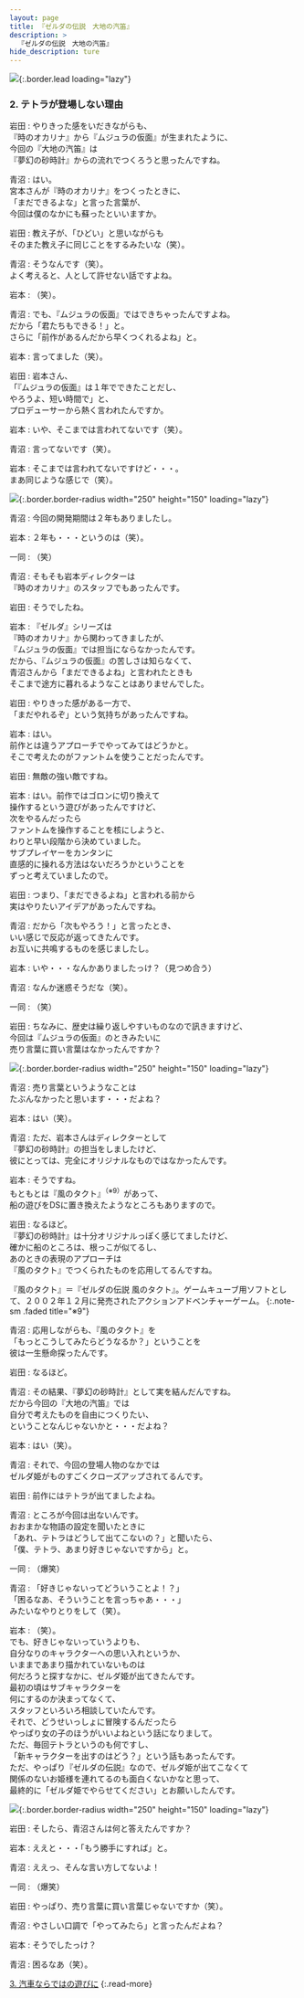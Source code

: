 ```yaml
---
layout: page
title: 『ゼルダの伝説　大地の汽笛』
description: >
  『ゼルダの伝説　大地の汽笛』
hide_description: ture
---
```


![](/interviews/jp/nds/bkij/vol1/img/mainvisual2.jpg){:.border.lead loading="lazy"}

### 2. テトラが登場しない理由

岩田
: やりきった感をいだきながらも、<br>『時のオカリナ』から『ムジュラの仮面』が生まれたように、<br>今回の『大地の汽笛』は<br>『夢幻の砂時計』からの流れでつくろうと思ったんですね。

青沼
: はい。<br>宮本さんが『時のオカリナ』をつくったときに、<br>「まだできるよな」と言った言葉が、<br>今回は僕のなかにも蘇ったといいますか。

岩田
: 教え子が、「ひどい」と思いながらも<br>そのまた教え子に同じことをするみたいな（笑）。

青沼
: そうなんです（笑）。<br>よく考えると、人として許せない話ですよね。

岩本
: （笑）。

青沼
: でも、『ムジュラの仮面』ではできちゃったんですよね。<br>だから「君たちもできる！」と。<br>さらに「前作があるんだから早くつくれるよね」と。

岩本
: 言ってました（笑）。

岩田
: 岩本さん、<br>「『ムジュラの仮面』は１年でできたことだし、<br>やろうよ、短い時間で」と、<br>プロデューサーから熱く言われたんですか。

岩本
: いや、そこまでは言われてないです（笑）。

青沼
: 言ってないです（笑）。

岩本
: そこまでは言われてないですけど・・・。<br>まあ同じような感じで（笑）。

![](/interviews/jp/nds/bkij/vol1/img/photo5.jpg){:.border.border-radius width="250" height="150" loading="lazy"}

青沼
: 今回の開発期間は２年もありましたし。

岩本
: ２年も・・・というのは（笑）。

一同
: （笑）

青沼
: そもそも岩本ディレクターは<br>『時のオカリナ』のスタッフでもあったんです。

岩田
: そうでしたね。

岩本
: 『ゼルダ』シリーズは<br>『時のオカリナ』から関わってきましたが、<br>『ムジュラの仮面』では担当にならなかったんです。<br>だから、『ムジュラの仮面』の苦しさは知らなくて、<br>青沼さんから「まだできるよね」と言われたときも<br>そこまで途方に暮れるようなことはありませんでした。

岩田
: やりきった感がある一方で、<br>「まだやれるぞ」という気持ちがあったんですね。

岩本
: はい。<br>前作とは違うアプローチでやってみてはどうかと。<br>そこで考えたのがファントムを使うことだったんです。

岩田
: 無敵の強い敵ですね。

岩本
: はい。前作ではゴロンに切り換えて<br>操作するという遊びがあったんですけど、<br>次をやるんだったら<br>ファントムを操作することを核にしようと、<br>わりと早い段階から決めていました。<br>サブプレイヤーをカンタンに<br>直感的に操れる方法はないだろうかということを<br>ずっと考えていましたので。

岩田
: つまり、「まだできるよね」と言われる前から<br>実はやりたいアイデアがあったんですね。

青沼
:   だから「次もやろう！」と言ったとき、<br>いい感じで反応が返ってきたんです。<br>お互いに共鳴するものを感じましたし。

岩本
: いや・・・なんかありましたっけ？（見つめ合う）

青沼
: なんか迷惑そうだな（笑）。

一同
: （笑）

岩田
: ちなみに、歴史は繰り返しやすいものなので訊きますけど、<br>今回は『ムジュラの仮面』のときみたいに<br>売り言葉に買い言葉はなかったんですか？

![](/interviews/jp/nds/bkij/vol1/img/photo6.jpg){:.border.border-radius width="250" height="150" loading="lazy"}

青沼
: 売り言葉というようなことは<br>たぶんなかったと思います・・・だよね？

岩本
: はい（笑）。

青沼
: ただ、岩本さんはディレクターとして<br>『夢幻の砂時計』の担当をしましたけど、<br>彼にとっては、完全にオリジナルなものではなかったんです。

岩本
: そうですね。<br>もともとは『風のタクト』<sup>（※9）</sup>があって、<br>船の遊びをDSに置き換えたようなところもありますので。

岩田
: なるほど。<br>『夢幻の砂時計』は十分オリジナルっぽく感じてましたけど、<br>確かに船のところは、根っこが似てるし、<br>あのときの表現のアプローチは<br>『風のタクト』でつくられたものを応用してるんですね。

『風のタクト』＝『ゼルダの伝説 風のタクト』。ゲームキューブ用ソフトとして、２００２年１２月に発売されたアクションアドベンチャーゲーム。
{:.note-sm .faded title="※9"}

青沼
: 応用しながらも、『風のタクト』を<br>「もっとこうしてみたらどうなるか？」ということを<br>彼は一生懸命探ったんです。

岩田
: なるほど。

青沼
: その結果、『夢幻の砂時計』として実を結んだんですね。<br>だから今回の『大地の汽笛』では<br>自分で考えたものを自由につくりたい、<br>ということなんじゃないかと・・・だよね？

岩本
: はい（笑）。

青沼
: それで、今回の登場人物のなかでは<br>ゼルダ姫がものすごくクローズアップされてるんです。

岩田
: 前作にはテトラが出てましたよね。

青沼
: ところが今回は出ないんです。<br>おおまかな物語の設定を聞いたときに<br>「あれ、テトラはどうして出てこないの？」と聞いたら、<br>「僕、テトラ、あまり好きじゃないですから」と。

一同
: （爆笑）

青沼
: 「好きじゃないってどういうことよ！？」<br>「困るなあ、そういうことを言っちゃあ・・・」<br>みたいなやりとりをして（笑）。

岩本
: （笑）。<br>でも、好きじゃないっていうよりも、<br>自分なりのキャラクターへの思い入れというか、<br>いままであまり描かれていないものは<br>何だろうと探すなかに、ゼルダ姫が出てきたんです。<br>最初の頃はサブキャラクターを<br>何にするのか決まってなくて、<br>スタッフといろいろ相談していたんです。<br>それで、どうせいっしょに冒険するんだったら<br>やっぱり女の子のほうがいいよねという話になりまして。<br>ただ、毎回テトラというのも何ですし、<br>「新キャラクターを出すのはどう？」という話もあったんです。<br>ただ、やっぱり『ゼルダの伝説』なので、ゼルダ姫が出てこなくて<br>関係のないお姫様を連れてるのも面白くないかなと思って、<br>最終的に「ゼルダ姫でやらせてください」とお願いしたんです。

![](/interviews/jp/nds/bkij/vol1/img/photo7.jpg){:.border.border-radius width="250" height="150" loading="lazy"}

岩田
: そしたら、青沼さんは何と答えたんですか？

岩本
: ええと・・・「もう勝手にすれば」と。

青沼
: ええっ、そんな言い方してないよ！

一同
: （爆笑）

岩田
: やっぱり、売り言葉に買い言葉じゃないですか（笑）。

青沼
: やさしい口調で「やってみたら」と言ったんだよね？

岩本
: そうでしたっけ？

青沼
: 困るなあ（笑）。

[3. 汽車ならではの遊びに](3.md)
{:.read-more}

